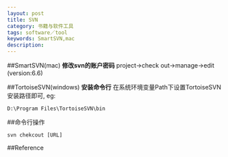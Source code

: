 ```yaml
---
layout: post
title: SVN
category: 书籍与软件工具
tags: software／tool
keywords: SmartSVN,mac
description: 
---
```

##SmartSVN(mac)
**修改svn的账户密码**
project-\>check out-\>manage-\>edit (version:6.6)

##TortoiseSVN(windows)
**安装命令行**
在系统环境变量Path下设置TortoiseSVN安装路径即可,
eg:

```
D:\Program Files\TortoiseSVN\bin
```

##命令行操作

```
svn chekcout [URL]
```

##Reference
